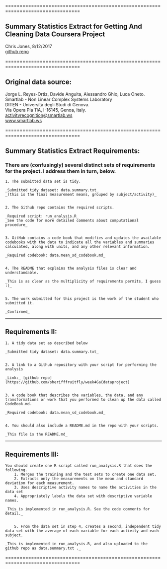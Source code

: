 ================================================================================

## Summary Statistics Extract for Getting And Cleaning Data Coursera Project<br>
Chris Jones, 8/12/2017<br>
[github repo](https://github.com/sherifffruitfly/week4GaCdataproject)

================================================================================

## Original data source:

Jorge L. Reyes-Ortiz, Davide Anguita, Alessandro Ghio, Luca Oneto.<br>
Smartlab - Non Linear Complex Systems Laboratory<br>
DITEN - Università degli Studi di Genova.<br>
Via Opera Pia 11A, I-16145, Genoa, Italy.<br>
activityrecognition@smartlab.ws<br>
www.smartlab.ws<br>

================================================================================

## Summary Statistics Extract Requirements:

### There are (confusingly) several distinct sets of requirements for the project. I address them in turn, below.


    1. The submitted data set is tidy.
	
	_Submitted tidy dataset: data.summary.txt_
	_(this is the final measurement means, grouped by subject/activity)_
		
    
	2. The Github repo contains the required scripts.
    
	_Required script: run_analysis.R_
	_See the code for more detailed comments about computational procedure_
	
	
	3. GitHub contains a code book that modifies and updates the available codebooks with the data to indicate all the variables and summaries calculated, along with units, and any other relevant information.
    
	_Required codebook: data.mean_sd_codebook.md_
	
	
	4. The README that explains the analysis files is clear and understandable.
    
	_This is as clear as the multiplicity of requirements permits, I guess :)_
	
	
	5. The work submitted for this project is the work of the student who submitted it.
	
	_Confirmed_
	
--------------------------------------------------------------------------------	
## Requirements II:

	1. A tidy data set as described below

	_Submitted tidy dataset: data.summary.txt_
	
	
	2. A link to a Github repository with your script for performing the analysis
	
	_Link:_ [github repo](https://github.com/sherifffruitfly/week4GaCdataproject)

	
	3. A code book that describes the variables, the data, and any transformations or work that you performed to clean up the data called CodeBook.md.
	
	_Required codebook: data.mean_sd_codebook.md_
	
	
	4. You should also include a README.md in the repo with your scripts.

	_This file is the README.md_
	
--------------------------------------------------------------------------------	
## Requirements III:

	You should create one R script called run_analysis.R that does the following.
		1. Merges the training and the test sets to create one data set.
		2. Extracts only the measurements on the mean and standard deviation for each measurement.
		3. Uses descriptive activity names to name the activities in the data set
		4. Appropriately labels the data set with descriptive variable names.
	
	_This is implemented in run_analysis.R. See the code comments for detail._
	
	
		5. From the data set in step 4, creates a second, independent tidy data set with the average of each variable for each activity and each subject.

	_This is implemented in run_analysis.R, and also uploaded to the github repo as data.summary.txt ._

================================================================================
